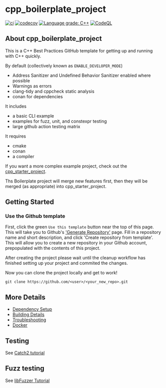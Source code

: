 # cpp_boilerplate_project

[![ci](https://github.com/cpp-best-practices/cpp_boilerplate_project/actions/workflows/ci.yml/badge.svg)](https://github.com/cpp-best-practices/cpp_boilerplate_project/actions/workflows/ci.yml)
[![codecov](https://codecov.io/gh/cpp-best-practices/cpp_boilerplate_project/branch/main/graph/badge.svg)](https://codecov.io/gh/cpp-best-practices/cpp_boilerplate_project)
[![Language grade: C++](https://img.shields.io/lgtm/grade/cpp/github/cpp-best-practices/cpp_boilerplate_project)](https://lgtm.com/projects/g/cpp-best-practices/cpp_boilerplate_project/context:cpp)
[![CodeQL](https://github.com/cpp-best-practices/cpp_boilerplate_project/actions/workflows/codeql-analysis.yml/badge.svg)](https://github.com/cpp-best-practices/cpp_boilerplate_project/actions/workflows/codeql-analysis.yml)

## About cpp_boilerplate_project

This is a C++ Best Practices GitHub template for getting up and running with C++ quickly.

By default (collectively known as `ENABLE_DEVELOPER_MODE`)

 * Address Sanitizer and Undefined Behavior Sanitizer enabled where possible
 * Warnings as errors
 * clang-tidy and cppcheck static analysis
 * conan for dependencies

It includes

 * a basic CLI example
 * examples for fuzz, unit, and constexpr testing
 * large github action testing matrix

It requires

 * cmake
 * conan
 * a compiler

If you want a more complex example project, check out the [cpp_starter_project](https://github.com/cpp-best-practices/cpp_starter_project).

Ths Boilerplate project will merge new features first, then they will be merged (as appropriate) into cpp_starter_project.

## Getting Started

### Use the Github template
First, click the green `Use this template` button near the top of this page.
This will take you to Github's ['Generate Repository'](https://github.com/cpp-best-practices/cpp_boilerplate_project/generate) page.
Fill in a repository name and short description, and click 'Create repository from template'.
This will allow you to create a new repository in your Github account,
prepopulated with the contents of this project.

After creating the project please wait until the cleanup workflow has finished 
setting up your project and commited the changes.

Now you can clone the project locally and get to work!

    git clone https://github.com/<user>/<your_new_repo>.git

## More Details

 * [Dependency Setup](README_dependencies.md)
 * [Building Details](README_building.md)
 * [Troubleshooting](README_troubleshooting.md)
 * [Docker](README_docker.md)

## Testing

See [Catch2 tutorial](https://github.com/catchorg/Catch2/blob/master/docs/tutorial.md)

## Fuzz testing

See [libFuzzer Tutorial](https://github.com/google/fuzzing/blob/master/tutorial/libFuzzerTutorial.md)


